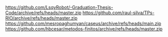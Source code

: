 https://github.com/LsqyRobot/-Graduation-Thesis-Code/archive/refs/heads/master.zip
https://github.com/raul-silva/TPs-RIO/archive/refs/heads/master.zip
https://github.com/mesropaghumyan/caseus/archive/refs/heads/main.zip
https://github.com/hbcesar/metodos-finitos/archive/refs/heads/master.zip
